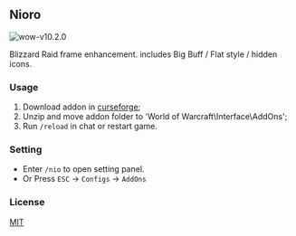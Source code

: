 ## Nioro

![wow-v10.2.0](https://img.shields.io/badge/wow-v10.2.0-8A2BE2)

Blizzard Raid frame enhancement. includes Big Buff / Flat style / hidden icons.

### Usage

1. Download addon in [curseforge](https://wow.curseforge.com/projects/nioro/files);
2. Unzip and move addon folder to 'World of Warcraft\Interface\AddOns';
3. Run `/reload` in chat or restart game.

### Setting

- Enter `/nio` to open setting panel.
- Or Press `ESC` -> `Configs` -> `AddOns`

### License

[MIT](https://github.com/unix/Nioro/blob/master/LICENSE)
